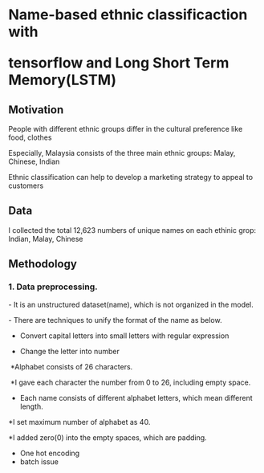 <h1> Name-based ethnic classificaction with 
<p>tensorflow and Long Short Term Memory(LSTM)</p></h1>

<h2>Motivation</h2>

People with different ethnic groups differ in the cultural preference like food, clothes

Especially, Malaysia consists of the three main ethnic groups: Malay, Chinese, Indian

Ethnic classification can help to develop a marketing strategy to appeal to customers

<h2>Data</h2>

I collected the total 12,623 numbers of unique names on each ethinic grop: Indian, Malay, Chinese


<h2>Methodology</h2>

<h3>1. Data preprocessing.</h3>
<p>- It is an unstructured dataset(name), which is not organized in the model.</p> 
<p>- There are techniques to unify the format of the name as below.</p>

- Convert capital letters into small letters with regular expression

- Change the letter into number
<p>&nbsp;*Alphabet consists of 26 characters.</p>
<p>&nbsp;*I gave each character the number from 0 to 26, including empty space.</p>

- Each name consists of different alphabet letters, which mean different length.
<p>*I set maximum number of alphabet as 40.</p> 
<p>*I added zero(0) into the empty spaces, which are padding.</p>  

- One hot encoding
- batch issue

